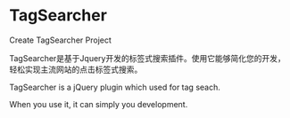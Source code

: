 TagSearcher
===========

Create TagSearcher Project

TagSearcher是基于Jquery开发的标签式搜索插件。使用它能够简化您的开发，轻松实现主流网站的点击标签式搜索。

TagSearcher is a jQuery plugin which used for tag seach.

When you use it, it can simply you development.
